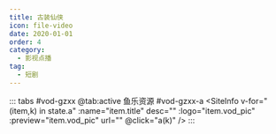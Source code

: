 ```yaml
---
title: 古装仙侠
icon: file-video
date: 2020-01-01
order: 4
category:
  - 影视点播
tag:
  - 短剧
---
```


<ArtPlayer :src="state.src" :config="hlsConfig(state.p)" />

::: tabs #vod-gzxx
@tab:active 鱼乐资源 #vod-gzxx-a
<SiteInfo v-for="(item,k) in state.a" :name="item.title" desc="" :logo="item.vod_pic" :preview="item.vod_pic"
url="" @click="a(k)" />
:::

<script setup>
  import { vod } from '@db'
  import { hlsConfig } from '@act'
  import { useStorage } from '@vueuse/core'
  import { onMounted } from "vue";
  const state = useStorage(
    "vod-gzxx",
    {
      src: "",
      a: [],
      p: []
    }
  )

  const a = (key) => {
    const { a } = state.value
    state.value.p = a
    state.value.src = a[key].url
  }

  onMounted(async () => {
    state.value.a = (await vod.find({ "name": "ylzy-66" })).data
    a(0)
  });
</script>
